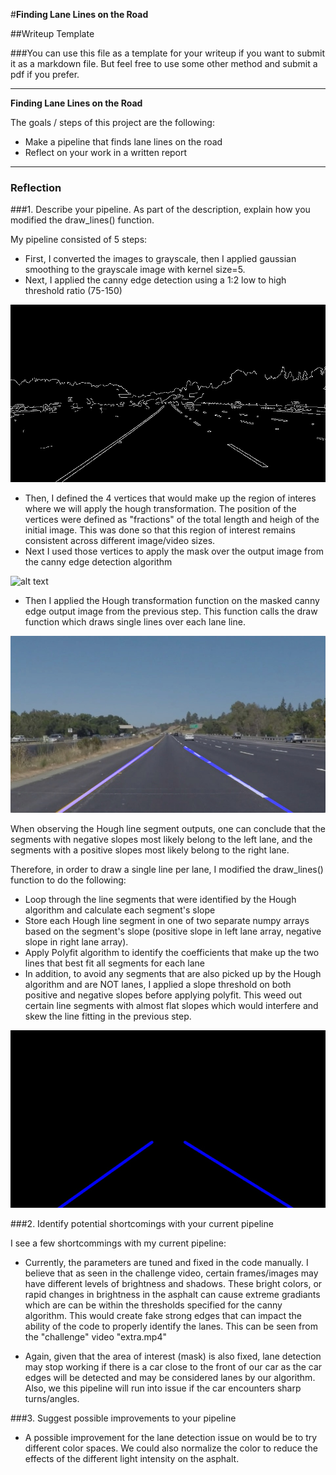 #**Finding Lane Lines on the Road** 

##Writeup Template

###You can use this file as a template for your writeup if you want to submit it as a markdown file. But feel free to use some other method and submit a pdf if you prefer.

---

**Finding Lane Lines on the Road**

The goals / steps of this project are the following:
* Make a pipeline that finds lane lines on the road
* Reflect on your work in a written report


[//]: # (Image References)

[image1]: ./output_images/edges_solidYellowLeft.jpg "Grayscale"
[image2]: ./output_images/masked_solidYellowLeftjpg "Grayscale"
[image3]: ./output_images/lanes_solidYellowLeft.jpg "Grayscale"
[image4]: ./output_images/blended_solidYellowLeft.jpg "Grayscale"

---

### Reflection

###1. Describe your pipeline. As part of the description, explain how you modified the draw_lines() function.

My pipeline consisted of 5 steps:
- First, I converted the images to grayscale, then I applied gaussian smoothing to the grayscale image with kernel size=5. 
- Next, I applied the canny edge detection using a 1:2 low to high threshold ratio (75-150)

![alt text][image1] 

- Then, I defined the 4 vertices that would make up the region of interes where we will apply the hough transformation. The position of the vertices were defined as "fractions" of the total length and heigh of the initial image. This was done so that this region of interest remains consistent across different image/video sizes.
- Next I used those vertices to apply the mask over the output image from the canny edge detection algorithm

![alt text][image2]

- Then I applied the Hough transformation function on the masked canny edge output image from the previous step. This function calls the draw function which draws single lines over each lane line. 

![alt text][image4]

When observing the Hough line segment outputs, one can conclude that the segments with negative slopes most likely belong to the left lane, and the segments with a positive slopes most likely belong to the right lane. 

Therefore, in order to draw a single line per lane, I modified the draw_lines() function to do the following:

- Loop through the line segments that were identified by the Hough algorithm and calculate each segment's slope 
- Store each Hough line segment in one of two separate numpy arrays based on the segment's slope (positive slope in left lane array, negative slope in right lane array). 
- Apply Polyfit algorithm to identify the coefficients that make up the two lines that best fit all segments for each lane
- In addition, to avoid any segments that are also picked up by the Hough algorithm and are NOT lanes, I applied a slope threshold on both positive and negative slopes before applying polyfit. This weed out certain line segments with almost flat slopes which would interfere and skew the line fitting in the previous step.

![alt text][image3]


###2. Identify potential shortcomings with your current pipeline

I see a few shortcommings with my current pipeline:

- Currently, the parameters are tuned and fixed in the code manually. I believe that as seen in the challenge video, certain frames/images may have different levels of brightness and shadows. These  bright colors, or rapid changes in brightness in the asphalt can cause extreme gradiants which are can be within the thresholds specified for the canny algorithm. This would create fake strong edges that can impact the ability of the code to properly identify the lanes. This can be seen from the "challenge" video "extra.mp4" 

- Again, given that the area of interest (mask) is also fixed, lane detection may stop working if there is a car close to the front of our car as the car edges will be detected and may be considered lanes by our algorithm. Also, we this pipeline will run into issue if the car encounters sharp turns/angles.


###3. Suggest possible improvements to your pipeline

- A possible improvement for the lane detection issue on would be to try different color spaces. We could also normalize the color to reduce the effects of the different light intensity on the asphalt.
